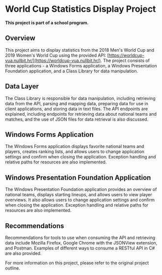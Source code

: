 
# **World Cup Statistics Display Project**

**This project is part of a school program.**

## **Overview**

This project aims to display statistics from the 2018 Men's World Cup and 2019 Women's World Cup using the provided API: [https://worldcup-vua.nullbit.hr/](https://worldcup-vua.nullbit.hr/). The project consists of three applications - a Windows Forms application, a Windows Presentation Foundation application, and a Class Library for data manipulation.

## **Data Layer**

The Class Library is responsible for data manipulation, including retrieving data from the API, parsing and mapping data, preparing data for use in client applications, and storing data in text files. The API endpoints are explained, including endpoints for retrieving data about national teams and matches, and the use of JSON files for data retrieval is also discussed.

## **Windows Forms Application**

The Windows Forms application displays favorite national teams and players, creates ranking lists, and allows users to change application settings and confirm when closing the application. Exception handling and relative paths for resources are also implemented.

## **Windows Presentation Foundation Application**

The Windows Presentation Foundation application provides an overview of national teams, displays starting lineups, and allows users to view player overviews. It also allows users to change application settings and confirm when closing the application. Exception handling and relative paths for resources are also implemented.

## **Recommendations**

Recommendations for tools to use when consuming the API and retrieving data include Mozilla Firefox, Google Chrome with the JSONView extension, and Postman. Examples of different ways to consume a RESTful API in C# are also provided.

For more information on this project, please refer to the original project outline.
